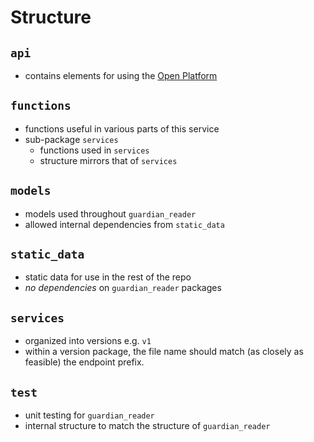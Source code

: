 # Structure

## `api`
- contains elements for using the [Open Platform](https://open-platform.theguardian.com/)

## `functions`

- functions useful in various parts of this service
- sub-package `services`
    - functions used in `services`
    - structure mirrors that of `services`

## `models`

- models used throughout `guardian_reader`
- allowed internal dependencies from `static_data`

## `static_data`

- static data for use in the rest of the repo
- *no dependencies* on `guardian_reader` packages

## `services`

- organized into versions e.g. `v1`
- within a version package, the file name should match (as closely as feasible) the endpoint prefix.

## `test`

- unit testing for `guardian_reader`
- internal structure to match the structure of `guardian_reader`

